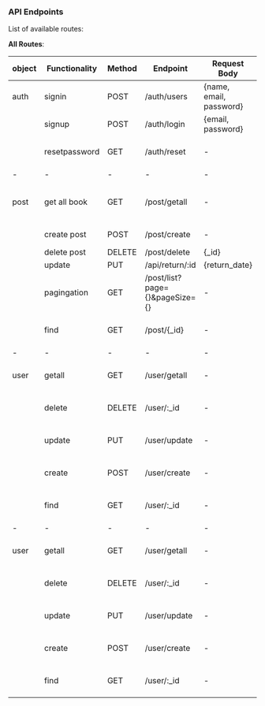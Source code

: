 ### API Endpoints

List of available routes:

**All Routes**:

| object | Functionality | Method | Endpoint                       | Request Body            | Response                      |
| ------ | ------------- | ------ | ------------------------------ | ----------------------- | ----------------------------- |
| auth   | signin        | POST   | /auth/users                    | {name, email, password} | {user object}                 |
|        | signup        | POST   | /auth/login                    | {email, password}       | {token}                       |
|        | resetpassword | GET    | /auth/reset                    | -                       | {post objects array}          |
| -      | -             | -      | -                              | -                       | -                             |
| post   | get all book  | GET    | /post/getall                   | -                       | {matching post objects array} |
|        | create post   | POST   | /post/create                   | -                       | {post object}                 |
|        | delete post   | DELETE | /post/delete                   | {\_id}                  | -                             |
|        | update        | PUT    | /api/return/:id                | {return_date}           | -                             |
|        | pagingation   | GET    | /post/list?page={}&pageSize={} | -                       | {lend/return objects array}   |
|        | find          | GET    | /post/{\_id}                   | -                       | {lend/return objects array}   |
| -      | -             | -      | -                              | -                       | -                             |
| user   | getall        | GET    | /user/getall                   | -                       | {lend/return objects array}   |
|        | delete        | DELETE | /user/:\_id                    | -                       | {lend/return objects array}   |
|        | update        | PUT    | /user/update                   | -                       | {lend/return objects array}   |
|        | create        | POST   | /user/create                   | -                       | {lend/return objects array}   |
|        | find          | GET    | /user/:\_id                    | -                       | {lend/return objects array}   |
| -      | -             | -      | -                              | -                       | -                             |
| user   | getall        | GET    | /user/getall                   | -                       | {lend/return objects array}   |
|        | delete        | DELETE | /user/:\_id                    | -                       | {lend/return objects array}   |
|        | update        | PUT    | /user/update                   | -                       | {lend/return objects array}   |
|        | create        | POST   | /user/create                   | -                       | {lend/return objects array}   |
|        | find          | GET    | /user/:\_id                    | -                       | {lend/return objects array}   |

<br />
